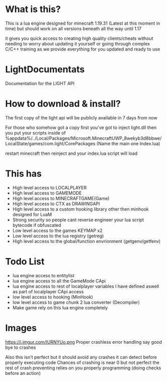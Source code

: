 # What is this?

This is a lua engine designed for minecraft 1.19.31 (Latest at this moment in time)
but should work on all versions beneath all the way until 1.17

it gives you quick access to creating high quality clients/cheats without needing to worry about updating it yourself or going through complex C/C++ training as we provide everything for you updated and ready to use

# LightDocumentats

Documentation for the LIGHT API

# How to download & install?

The first copy of the light api will be publicly available in 7 days from now  

For those who somehow got a copy first you've got to inject light.dll then you put your scripts inside of %appdata%/../Local/Packages/Microsoft.MinecraftUWP_8wekyb3d8bbwe/LocalState/games/com.light/CorePackages (Name the main one Index.lua)

restart minecraft then reinject and your index.lua script will load

# This has

- High level access to LOCALPLAYER
- High level access to GAMEMODE
- High level access to MINECRAFTGAME(Game)
- High level access to CTX as DRAWINGAPI
- High level access to a custom hooking library other then minhook designed for LuaM
- Strong security so people cant reverse engineer your lua script bytecode if obfuscated
- Low level access to the games KEYMAP x2
- Low level access to the lua registry (getreg)
- High level access to the global/function envrionment (getgenv/getfenv)

# Todo List

- lua engine access to entitylist
- lua engine access to all the GameMode CApi
- lua engine access to rest of localplayer variables I have defined aswell as part of localplayer CApi access
- low level access to hooking (MinHook)
- low level access to game chunk 2 lua converter (Decompiler)
- Make game rely on this lua engine completely

# Images

https://i.imgur.com/IURNYUo.png 
Proper crashless error handling
say good bye to crashes

Also this isn't perfect but it should avoid any crashes it can detect before properly executing code
Chances of crashing is near 0 but not perfect
the rest of crash preventing relies on you properly programming (doing checks before an action)
